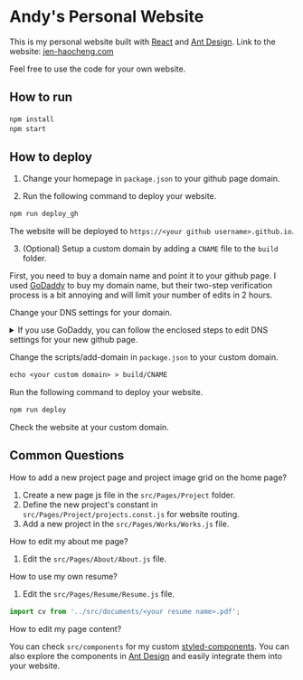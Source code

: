 # Andy's Personal Website
This is my personal website built with [React](https://reactjs.org/) and [Ant Design](https://ant.design/).
Link to the website: [jen-haocheng.com](https://jen-haocheng.com)

Feel free to use the code for your own website.



## How to run

```bash
npm install
npm start
```



## How to deploy

1. Change your homepage in `package.json` to your github page domain.

2. Run the following command to deploy your website.

```bash
npm run deploy_gh
```

The website will be deployed to `https://<your github username>.github.io`.


3. (Optional) Setup a custom domain by adding a `CNAME` file to the `build` folder.

First, you need to buy a domain name and point it to your github page.
I used [GoDaddy](https://www.godaddy.com/) to buy my domain name, but their two-step verification process is a bit annoying and will limit your number of edits in 2 hours.

Change your DNS settings for your domain.

<details>

<summary>If you use GoDaddy, you can follow the enclosed steps to edit DNS settings for your new github page.</summary>

1. Login to your GoDaddy account.
2. Click on the domain name you want to manage.
3. Click on the `DNS` tab.
4. Add a new [`A` record](https://docs.github.com/en/pages/configuring-a-custom-domain-for-your-github-pages-site/managing-a-custom-domain-for-your-github-pages-site#configuring-an-apex-domain).

![A record](docs/A.jpg)

5. Add a new [`CNAME` record](https://docs.github.com/en/pages/configuring-a-custom-domain-for-your-github-pages-site/managing-a-custom-domain-for-your-github-pages-site#configuring-a-subdomain).

![CNAME record](docs/CNAME.jpg)

</details>



Change the scripts/add-domain in `package.json` to your custom domain.
```txt
echo <your custom domain> > build/CNAME
```

Run the following command to deploy your website.

```bash
npm run deploy
```

Check the website at your custom domain.




## Common Questions

How to add a new project page and project image grid on the home page?

1. Create a new page js file in the `src/Pages/Project` folder.
2. Define the new project's constant in `src/Pages/Project/projects.const.js` for website routing.
3. Add a new project in the `src/Pages/Works/Works.js` file.

How to edit my about me page?

1. Edit the `src/Pages/About/About.js` file.

How to use my own resume?

1. Edit the `src/Pages/Resume/Resume.js` file.

```js
import cv from '../src/documents/<your resume name>.pdf';
```


How to edit my page content?

You can check `src/components` for my custom [styled-components](https://github.com/styled-components/styled-components).
You can also explore the components in [Ant Design](https://ant.design/components/overview/) and easily integrate them into your website.